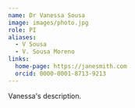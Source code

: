 ```yaml
---
name: Dr Vanessa Sousa
image: images/photo.jpg
role: PI
aliases:
  - V Sousa
  - V. Sousa Moreno
links:
  home-page: https://janesmith.com
  orcid: 0000-0001-8713-9213
---
```


Vanessa's description.
